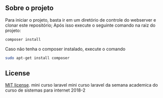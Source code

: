## Sobre o projeto
Para iniciar o projeto, basta ir em um diretório de controle do webserver e clonar este repositório;
Após isso execute o seguinte comando na raiz do projeto: 
```bash 
composer install
```

Caso não tenha o composer instalado, execute o comando

```bash
sudo apt-get install composer
```
## License

[MIT license](https://opensource.org/licenses/MIT).
mini curso laravel
mini curso laravel da semana academica do curso de sistemas para internet 2018-2
